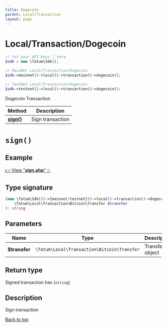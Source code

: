 ```yaml
---
title: Dogecoin
parent: Local/Transaction
layout: page
---
```


# Local/Transaction/Dogecoin

```php
// Set your API Keys 👇 here
$sdk = new \Tatum\Sdk();

// MainNet Local/Transaction/Dogecoin
$sdk->mainnet()->local()->transaction()->dogecoin();

// TestNet Local/Transaction/Dogecoin
$sdk->testnet()->local()->transaction()->dogecoin();
```

Dogecoin Transaction

Method | Description
------------- | -------------
[**sign()**](#sign) | Sign transaction

# `sign()`

## Example

[👉 View "**sign.php**" ✨](https://github.com/tatumio/tatum-php/blob/master/examples/Local/Transaction/Dogecoin/sign.php)

## Type signature

```php
(new \Tatum\Sdk())->{mainnet/testnet}()->local()->transaction()->dogecoin()->sign(
    \Tatum\Local\Transaction\Bitcoin\Transfer $transfer
): string
```

## Parameters

Name | Type | Description  | Notes
------------- | ------------- | ------------- | -------------
**$transfer** | `\Tatum\Local\Transaction\Bitcoin\Transfer` | Transfer object | 

## Return type

Signed transaction hex (`string`)

## Description

Sign transaction

[Back to top](#top)

